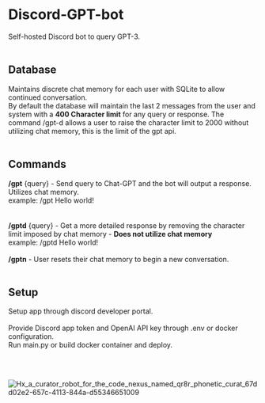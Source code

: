 # Discord-GPT-bot
Self-hosted Discord bot to query GPT-3. 
<br>
<br>

## Database
Maintains discrete chat memory for each user with SQLite to allow continued conversation. <br>
By default the database will maintain the last 2 messages from the user and system with a **400 Character limit** for any query or response.
The command /gpt-d allows a user to raise the character limit to 2000 without utilizing chat memory, this is the limit of the gpt api.
<br>
<br>

## Commands
**/gpt** {query} - Send query to Chat-GPT and the bot will output a response.  Utilizes chat memory.  <br>
example: /gpt Hello world! <br>
<br>
<br>
**/gptd** {query} - Get a more detailed response by removing the character limit imposed by chat memory - **Does not utilize chat memory** <br>
example: /gptd Hello world! <br>
<br>
**/gptn** - User resets their chat memory to begin a new conversation.
<br>
<br>

## Setup
Setup app through discord developer portal. <br>
<br>
Provide Discord app token and OpenAI API key through .env or docker configuration. <br>
Run main.py or build docker container and deploy.

<br>
<br>

![Hx_a_curator_robot_for_the_code_nexus_named_qr8r_phonetic_curat_67dd02e2-657c-4113-844a-d55346651009](https://github.com/Hayden-Johnston/Discord-GPT-bot/assets/103093070/3b1e1aec-d582-4757-9e72-edda21cba46e)
